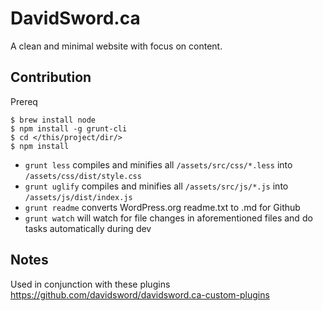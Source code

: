 # DavidSword.ca

A clean and minimal website with focus on content.

## Contribution ##

Prereq

```
$ brew install node
$ npm install -g grunt-cli
$ cd </this/project/dir/>
$ npm install
```

* `grunt less` compiles and minifies all `/assets/src/css/*.less` into `/assets/css/dist/style.css`
* `grunt uglify` compiles and minifies all `/assets/src/js/*.js` into `/assets/js/dist/index.js`
* `grunt readme` converts WordPress.org readme.txt to .md for Github
* `grunt watch` will watch for file changes in aforementioned files and do tasks automatically during dev

## Notes ##

Used in conjunction with these plugins https://github.com/davidsword/davidsword.ca-custom-plugins

